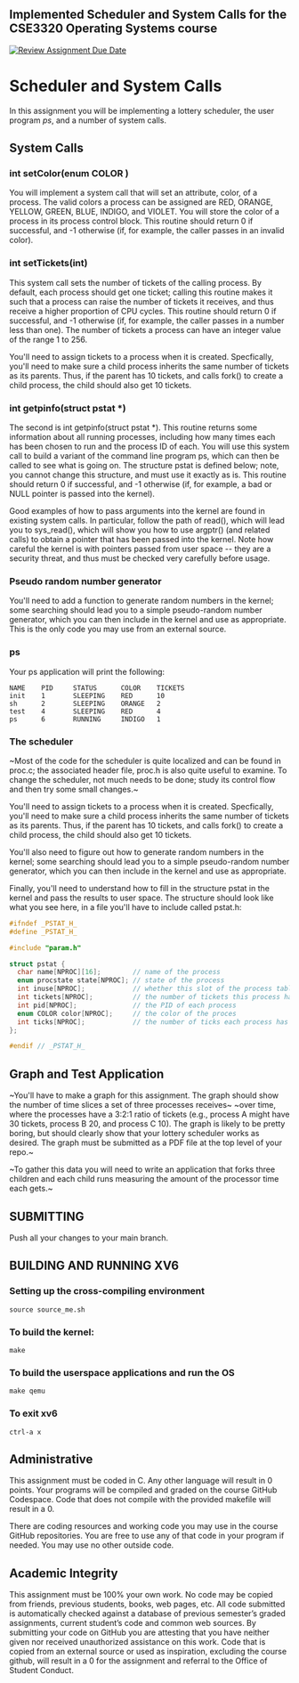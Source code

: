 ## Implemented Scheduler and System Calls for the CSE3320 Operating Systems course

[![Review Assignment Due Date](https://classroom.github.com/assets/deadline-readme-button-22041afd0340ce965d47ae6ef1cefeee28c7c493a6346c4f15d667ab976d596c.svg)](https://classroom.github.com/a/HXtGIqHt)
# Scheduler and System Calls

In this assignment you will be implementing a lottery scheduler, the user program _ps_, and a number of system calls.

## System Calls

### int setColor(enum COLOR )
You will implement a system call that will set an attribute, color, of a process.  The valid colors a process can be assigned are RED, ORANGE, YELLOW, GREEN, BLUE, INDIGO, and VIOLET.  You will store the color of a process in its process control block.  This routine should return 0 if successful, and -1 otherwise (if, for example, the caller passes in an invalid color).

### int setTickets(int)
This system call sets the number of tickets of the calling process. By default, each process should get one ticket; calling this routine makes it such that a process can raise the number of tickets it receives, and thus receive a higher proportion of CPU cycles. This routine should return 0 if successful, and -1 otherwise (if, for example, the caller passes in a number less than one). The number of tickets a process can have an integer value of the range 1 to 256.

You'll need to assign tickets to a process when it is created. Specfically, you'll need to make sure a child process inherits the same number of tickets as its parents. Thus, if the parent has 10 tickets, and calls fork() to create a child process, the child should also get 10 tickets.

### int getpinfo(struct pstat *)
The second is int getpinfo(struct pstat *). This routine returns some information about all running processes, including how many times each has been chosen to run and the process ID of each. You will use this system call to build a variant of the command line program ps, which can then be called to see what is going on. The structure pstat is defined below; note, you cannot change this structure, and must use it exactly as is. This routine should return 0 if successful, and -1 otherwise (if, for example, a bad or NULL pointer is passed into the kernel).

Good examples of how to pass arguments into the kernel are found in existing system calls. In particular, follow the path of read(), which will lead you to sys_read(), which will show you how to use argptr() (and related calls) to obtain a pointer that has been passed into the kernel. Note how careful the kernel is with pointers passed from user space -- they are a security threat, and thus must be checked very carefully before usage.

### Pseudo random number generator

You'll need to add a function to generate random numbers in the kernel; some searching should lead you to a simple pseudo-random number generator, which you can then include in the kernel and use as appropriate.  This is the only code you may use from an external source.

### ps

Your ps application will print the following:

```
NAME    PID     STATUS      COLOR    TICKETS
init    1       SLEEPING    RED      10    
sh      2       SLEEPING    ORANGE   2
test    4       SLEEPING    RED      4
ps      6       RUNNING     INDIGO   1
```

### The scheduler

~Most of the code for the scheduler is quite localized and can be found in proc.c; the associated header file, proc.h is also quite useful to examine. To change the scheduler, not much needs to be done; study its control flow and then try some small changes.~

You'll need to assign tickets to a process when it is created. Specfically, you'll need to make sure a child process inherits the same number of tickets as its parents. Thus, if the parent has 10 tickets, and calls fork() to create a child process, the child should also get 10 tickets.

You'll also need to figure out how to generate random numbers in the kernel; some searching should lead you to a simple pseudo-random number generator, which you can then include in the kernel and use as appropriate.

Finally, you'll need to understand how to fill in the structure pstat in the kernel and pass the results to user space. The structure should look like what you see here, in a file you'll have to include called pstat.h:


```c
#ifndef _PSTAT_H_
#define _PSTAT_H_

#include "param.h"

struct pstat {
  char name[NPROC][16];        // name of the process
  enum procstate state[NPROC]; // state of the process   
  int inuse[NPROC];            // whether this slot of the process table is in use (1 or 0)
  int tickets[NPROC];          // the number of tickets this process has
  int pid[NPROC];              // the PID of each process
  enum COLOR color[NPROC];     // the color of the proces
  int ticks[NPROC];            // the number of ticks each process has accumulated 
};

#endif // _PSTAT_H_
```
## Graph and Test Application

~You'll have to make a graph for this assignment. The graph should show the number of time slices a set of three processes receives~
~over time, where the processes have a 3:2:1 ratio of tickets (e.g., process A might have 30 tickets, process B 20, and process C 10). The graph is likely to be pretty boring, but should clearly show that your lottery scheduler works as desired.  The graph must be submitted as a PDF file at the top level of your repo.~

~To gather this data you will need to write an application that forks three children and each child runs measuring the amount of the processor time each gets.~

## SUBMITTING

Push all your changes to your main branch.  

## BUILDING AND RUNNING XV6

### Setting up the cross-compiling environment
```
source source_me.sh
```

### To build the kernel:
```
make
```

### To build the userspace applications and run the OS
```
make qemu
```

### To exit xv6
```
ctrl-a x
```

## Administrative

This assignment must be coded in C. Any other language will result in 0 points. Your programs will be compiled and graded on the course GitHub Codespace. Code that does not compile with the provided makefile will result in a 0.

There are coding resources and working code you may use in the course GitHub repositories.  You are free to use any of that code in your program if needed. You may use no other outside code.

## Academic Integrity
This assignment must be 100% your own work. No code may be copied from friends,  previous students, books, web pages, etc. All code submitted is automatically checked 
against a database of previous semester’s graded assignments, current student’s code and common web sources. By submitting your code on GitHub you are attesting that 
you have neither given nor received unauthorized assistance on this work. Code that is copied from an external source or used as inspiration, excluding the 
course github, will result in a 0 for the assignment and referral to the Office of Student Conduct.

